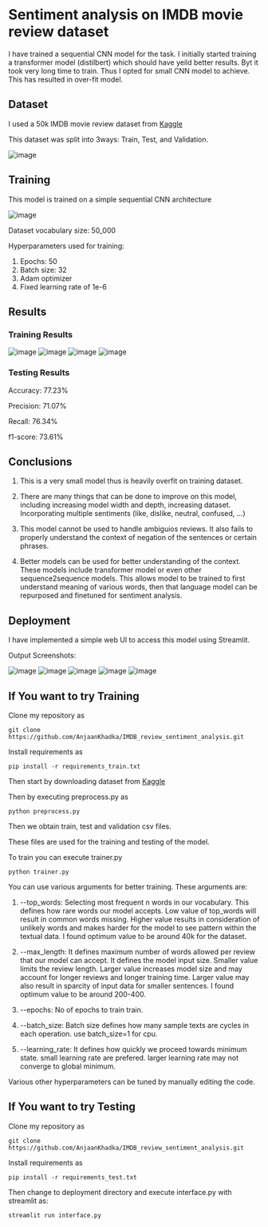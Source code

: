 # Sentiment analysis on IMDB movie review dataset

I have trained a sequential CNN model for the task. I initially started training a transformer model (distilbert) which should have yeild better results. Byt it took very long time to train. Thus I opted for small CNN model to achieve. This has resulted in over-fit model.

## Dataset

I used a 50k IMDB movie review dataset from [Kaggle](https://www.kaggle.com/datasets/lakshmi25npathi/imdb-dataset-of-50k-movie-reviews)

This dataset was split into 3ways: Train, Test, and Validation.

![image](https://github.com/AnjaanKhadka/IMDB_review_sentiment_analysis/assets/43941329/f64e1bd0-4a3a-41fb-9b86-0f073281784a)

## Training

This model is trained on a simple sequential CNN architecture

![image](https://github.com/AnjaanKhadka/IMDB_review_sentiment_analysis/assets/43941329/d373d54f-3874-477d-97e3-c5084724dc69)

Dataset vocabulary size: 50_000

Hyperparameters used for training:

1. Epochs: 50
2. Batch size: 32
3. Adam optimizer
4. Fixed learning rate of 1e-6

## Results

### Training Results

![image](https://github.com/AnjaanKhadka/IMDB_review_sentiment_analysis/assets/43941329/e577cb0f-99e0-4c0b-af26-40ed8e6c4319)
![image](https://github.com/AnjaanKhadka/IMDB_review_sentiment_analysis/assets/43941329/bf39fc0b-d085-4de3-b52a-14787bec4afc)
![image](https://github.com/AnjaanKhadka/IMDB_review_sentiment_analysis/assets/43941329/96454898-67d7-4670-bfa4-93fbdf8a312a)
![image](https://github.com/AnjaanKhadka/IMDB_review_sentiment_analysis/assets/43941329/882a32cd-d1df-4735-a6dc-a3ad7e3d1a2f)

### Testing Results

Accuracy: 77.23%

Precision: 71.07%

Recall: 76.34%

f1-score: 73.61%

## Conclusions

1. This is a very small model thus is heavily overfit on training dataset.

2. There are many things that can be done to improve on this model, including increasing model width and depth, increasing dataset. Incorporating multiple sentiments (like, dislike, neutral, confused, ...)

3. This model cannot be used to handle ambiguios reviews. It also fails to properly understand the context of negation of the sentences or certain phrases.

4. Better models can be used for better understanding of the context. These models include transformer model or even other sequence2sequence models. This allows model to be trained to first understand meaning of various words, then that language model can be repurposed and finetuned for sentiment analysis.

## Deployment

I have implemented a simple web UI to access this model using Streamlit.

Output Screenshots:

![image](https://github.com/AnjaanKhadka/IMDB_review_sentiment_analysis/assets/43941329/ccee1292-a35d-40ee-956d-4212bf467a74)
![image](https://github.com/AnjaanKhadka/IMDB_review_sentiment_analysis/assets/43941329/1cced2db-35ac-4d3f-9880-9136414827cf)
![image](https://github.com/AnjaanKhadka/IMDB_review_sentiment_analysis/assets/43941329/a32862bd-2a71-4eb8-a317-a47248168b7c)
![image](https://github.com/AnjaanKhadka/IMDB_review_sentiment_analysis/assets/43941329/4879857c-bd6c-446b-bc57-725206ca81ab)
![image](https://github.com/AnjaanKhadka/IMDB_review_sentiment_analysis/assets/43941329/33aa563d-f986-4254-a618-dc00891e2ee2)

## If You want to try Training

Clone my repository as

    git clone https://github.com/AnjaanKhadka/IMDB_review_sentiment_analysis.git

Install requirements as

    pip install -r requirements_train.txt

Then start by downloading dataset from [Kaggle](https://www.kaggle.com/datasets/lakshmi25npathi/imdb-dataset-of-50k-movie-reviews)

Then by executing preprocess.py as

    python preprocess.py

Then we obtain train, test and validation csv files.

These files are used for the training and testing of the model.

To train you can execute trainer.py

    python trainer.py

You can use various arguments for better training. These arguments are:

1. --top_words: Selecting most frequent n words in our vocabulary. This defines how rare words our model accepts. Low value of top_words will result in common words missing. Higher value results in consideration of unlikely words and makes harder for the model to see pattern within the textual data. I found optimum value to be around 40k for the dataset.

2. --max_length: It defines maximum number of words allowed per review that our model can accept. It defines the model input size. Smaller value limits the review length. Larger value increases model size and may account for longer reviews and longer training time. Larger value may also result in sparcity of input data for smaller sentences. I found optimum value to be around 200-400.

3. --epochs: No of epochs to train train.

4. --batch_size: Batch size defines how many sample texts are cycles in each operation. use batch_size=1 for cpu.

5. --learning_rate: It defines how quickly we proceed towards minimum state. small learning rate are prefered. larger learning rate may not converge to global minimum.

Various other hyperparameters can be tuned by manually editing the code.

## If You want to try Testing

Clone my repository as

    git clone https://github.com/AnjaanKhadka/IMDB_review_sentiment_analysis.git

Install requirements as

    pip install -r requirements_test.txt

Then change to deployment directory and execute interface.py with streamlit as:

    streamlit run interface.py

